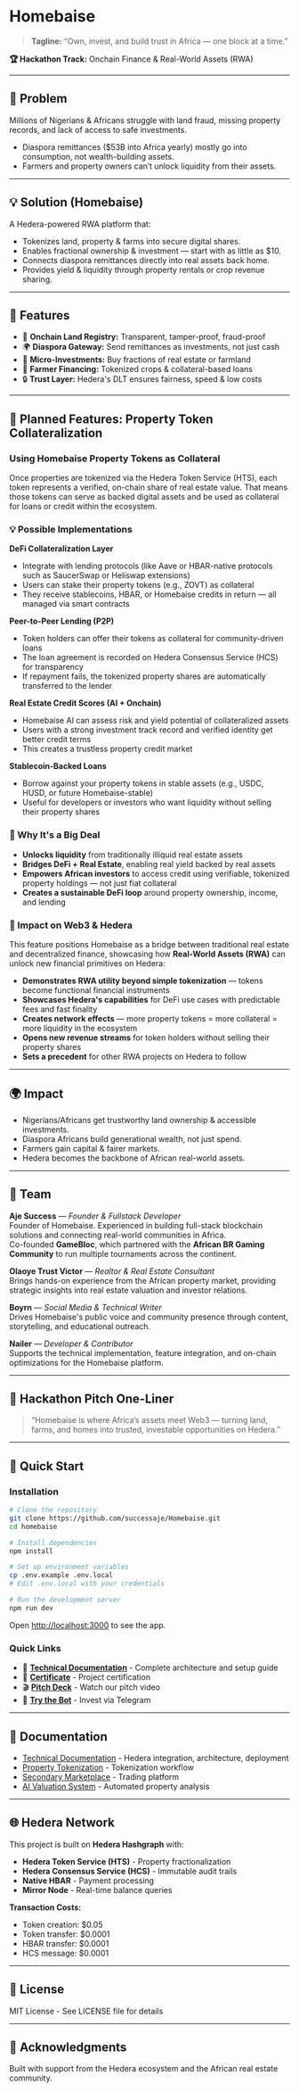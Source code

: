 # Homebaise

> **Tagline:** “Own, invest, and build trust in Africa — one block at a time.”

**🏆 Hackathon Track:** Onchain Finance & Real-World Assets (RWA)

---

## 🚩 Problem
Millions of Nigerians & Africans struggle with land fraud, missing property records, and lack of access to safe investments.

- Diaspora remittances ($53B into Africa yearly) mostly go into consumption, not wealth-building assets.
- Farmers and property owners can’t unlock liquidity from their assets.

---

## 💡 Solution (Homebaise)
A Hedera-powered RWA platform that:
- Tokenizes land, property & farms into secure digital shares.
- Enables fractional ownership & investment — start with as little as $10.
- Connects diaspora remittances directly into real assets back home.
- Provides yield & liquidity through property rentals or crop revenue sharing.

---

## 🔑 Features
- 📜 **Onchain Land Registry:** Transparent, tamper-proof, fraud-proof
- 🌍 **Diaspora Gateway:** Send remittances as investments, not just cash
- 💸 **Micro-Investments:** Buy fractions of real estate or farmland
- 🌱 **Farmer Financing:** Tokenized crops & collateral-based loans
- 🔒 **Trust Layer:** Hedera's DLT ensures fairness, speed & low costs

---

## 🚀 Planned Features: Property Token Collateralization

### Using Homebaise Property Tokens as Collateral

Once properties are tokenized via the Hedera Token Service (HTS), each token represents a verified, on-chain share of real estate value. That means those tokens can serve as backed digital assets and be used as collateral for loans or credit within the ecosystem.

### 💡 Possible Implementations

**DeFi Collateralization Layer**
- Integrate with lending protocols (like Aave or HBAR-native protocols such as SaucerSwap or Heliswap extensions)
- Users can stake their property tokens (e.g., ZOVT) as collateral
- They receive stablecoins, HBAR, or Homebaise credits in return — all managed via smart contracts

**Peer-to-Peer Lending (P2P)**
- Token holders can offer their tokens as collateral for community-driven loans
- The loan agreement is recorded on Hedera Consensus Service (HCS) for transparency
- If repayment fails, the tokenized property shares are automatically transferred to the lender

**Real Estate Credit Scores (AI + Onchain)**
- Homebaise AI can assess risk and yield potential of collateralized assets
- Users with a strong investment track record and verified identity get better credit terms
- This creates a trustless property credit market

**Stablecoin-Backed Loans**
- Borrow against your property tokens in stable assets (e.g., USDC, HUSD, or future Homebaise-stable)
- Useful for developers or investors who want liquidity without selling their property shares

### 🌟 Why It's a Big Deal

- **Unlocks liquidity** from traditionally illiquid real estate assets
- **Bridges DeFi + Real Estate**, enabling real yield backed by real assets
- **Empowers African investors** to access credit using verifiable, tokenized property holdings — not just fiat collateral
- **Creates a sustainable DeFi loop** around property ownership, income, and lending

### 🔮 Impact on Web3 & Hedera

This feature positions Homebaise as a bridge between traditional real estate and decentralized finance, showcasing how **Real-World Assets (RWA)** can unlock new financial primitives on Hedera:

- **Demonstrates RWA utility beyond simple tokenization** — tokens become functional financial instruments
- **Showcases Hedera's capabilities** for DeFi use cases with predictable fees and fast finality
- **Creates network effects** — more property tokens = more collateral = more liquidity in the ecosystem
- **Opens new revenue streams** for token holders without selling their property shares
- **Sets a precedent** for other RWA projects on Hedera to follow

---

## 🌍 Impact
- Nigerians/Africans get trustworthy land ownership & accessible investments.
- Diaspora Africans build generational wealth, not just spend.
- Farmers gain capital & fairer markets.
- Hedera becomes the backbone of African real-world assets.

---

## 👥 Team

**Aje Success** — *Founder & Fullstack Developer*  
Founder of Homebaise. Experienced in building full-stack blockchain solutions and connecting real-world communities in Africa.  
Co-founded **GameBloc**, which partnered with the **African BR Gaming Community** to run multiple tournaments across the continent.

**Olaoye Trust Victor** — *Realtor & Real Estate Consultant*  
Brings hands-on experience from the African property market, providing strategic insights into real estate valuation and investor relations.

**Boyrn** — *Social Media & Technical Writer*  
Drives Homebaise's public voice and community presence through content, storytelling, and educational outreach.

**Nailer** — *Developer & Contributor*  
Supports the technical implementation, feature integration, and on-chain optimizations for the Homebaise platform.

---

## 🎯 Hackathon Pitch One-Liner
> “Homebaise is where Africa’s assets meet Web3 — turning land, farms, and homes into trusted, investable opportunities on Hedera.”

---

## 🚀 Quick Start

### Installation

```bash
# Clone the repository
git clone https://github.com/successaje/Homebaise.git
cd homebaise

# Install dependencies
npm install

# Set up environment variables
cp .env.example .env.local
# Edit .env.local with your credentials

# Run the development server
npm run dev
```

Open [http://localhost:3000](http://localhost:3000) to see the app.

### Quick Links

- 📖 **[Technical Documentation](TECHNICAL_DOCUMENTATION.md)** - Complete architecture and setup guide
- 📄 **[Certificate](cert/886eb452-88f0-489e-9772-b9605d6ba2ae.pdf)** - Project certification
- 🎬 **[Pitch Deck](https://youtu.be/YH5-hDscbrM)** - Watch our pitch video
- 🤖 **[Try the Bot](https://t.me/homebaise_bot)** - Invest via Telegram

---

## 📖 Documentation

- [Technical Documentation](TECHNICAL_DOCUMENTATION.md) - Hedera integration, architecture, deployment
- [Property Tokenization](docs/PROPERTY_TOKENIZATION_README.md) - Tokenization workflow
- [Secondary Marketplace](docs/SECONDARY_MARKETPLACE_README.md) - Trading platform
- [AI Valuation System](docs/AI_VALUATION_SYSTEM.md) - Automated property analysis

---

## 🌐 Hedera Network

This project is built on **Hedera Hashgraph** with:

- **Hedera Token Service (HTS)** - Property fractionalization
- **Hedera Consensus Service (HCS)** - Immutable audit trails
- **Native HBAR** - Payment processing
- **Mirror Node** - Real-time balance queries

**Transaction Costs:**
- Token creation: $0.05
- Token transfer: $0.0001
- HBAR transfer: $0.0001
- HCS message: $0.0001

---

## 📄 License
MIT License - See LICENSE file for details

---

## 🙏 Acknowledgments

Built with support from the Hedera ecosystem and the African real estate community.

